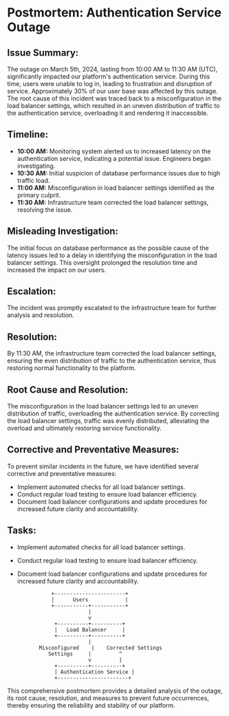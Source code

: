 # Postmortem: Authentication Service Outage

## Issue Summary:
The outage on March 5th, 2024, lasting from 10:00 AM to 11:30 AM (UTC), significantly impacted our platform's authentication service. During this time, users were unable to log in, leading to frustration and disruption of service. Approximately 30% of our user base was affected by this outage. The root cause of this incident was traced back to a misconfiguration in the load balancer settings, which resulted in an uneven distribution of traffic to the authentication service, overloading it and rendering it inaccessible.

## Timeline:
- **10:00 AM:** Monitoring system alerted us to increased latency on the authentication service, indicating a potential issue. Engineers began investigating.
- **10:30 AM:** Initial suspicion of database performance issues due to high traffic load.
- **11:00 AM:** Misconfiguration in load balancer settings identified as the primary culprit.
- **11:30 AM:** Infrastructure team corrected the load balancer settings, resolving the issue.

## Misleading Investigation:
The initial focus on database performance as the possible cause of the latency issues led to a delay in identifying the misconfiguration in the load balancer settings. This oversight prolonged the resolution time and increased the impact on our users.

## Escalation:
The incident was promptly escalated to the infrastructure team for further analysis and resolution.

## Resolution:
By 11:30 AM, the infrastructure team corrected the load balancer settings, ensuring the even distribution of traffic to the authentication service, thus restoring normal functionality to the platform.

## Root Cause and Resolution:
The misconfiguration in the load balancer settings led to an uneven distribution of traffic, overloading the authentication service. By correcting the load balancer settings, traffic was evenly distributed, alleviating the overload and ultimately restoring service functionality.

## Corrective and Preventative Measures:
To prevent similar incidents in the future, we have identified several corrective and preventative measures:
- Implement automated checks for all load balancer settings.
- Conduct regular load testing to ensure load balancer efficiency.
- Document load balancer configurations and update procedures for increased future clarity and accountability.

## Tasks:
- Implement automated checks for all load balancer settings.
- Conduct regular load testing to ensure load balancer efficiency.
- Document load balancer configurations and update procedures for increased future clarity and accountability.

                 +-----------------------+
                 |      Users            |
                 +-----------+-----------+
                             |
                             v
                  +----------+----------+
                  |   Load Balancer     |
                  +----------+----------+
                             |
             Misconfigured    |    Corrected Settings
                Settings     |         ^
                             v         |
                  +----------+----------+
                  | Authentication Service |
                  +-----------------------+

  
This comprehensive postmortem provides a detailed analysis of the outage, its root cause, resolution, and measures to prevent future occurrences, thereby ensuring the reliability and stability of our platform.
